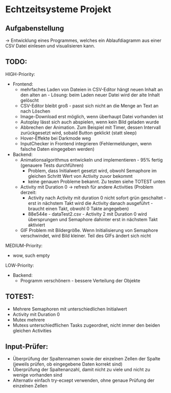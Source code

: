 # Echtzeitsysteme Projekt

## Aufgabenstellung
-> Entwicklung eines Programmes, welches ein Ablaufdiagramm aus einer CSV Datei einlesen und visualisieren kann.

## TODO:
HIGH-Priority:
* Frontend:
    * mehrfaches Laden von Dateien in CSV-Editor hängt neuen Inhalt an den alten an - Lösung: beim Laden neuer Datei wird der alte Inhalt gelöscht
    * CSV-Editor bleibt groß - passt sich nicht an die Menge an Text an nach Löschen
    * Image-Download erst möglich, wenn überhaupt Datei vorhanden ist
    * Autoplay lässt sich auch abspielen, wenn kein Bild geladen wurde
    * Abbrechen der Animation. Zum Beispiel mit Timer, dessen Intervall zurückgesetzt wird, sobald Button geklickt (statt sleep)
    * Hover-Effekte bei Darkmode weg
    * InputChecker in Frontend integrieren (Fehlermeldungen, wenn falsche Daten eingegeben werden)
* Backend:
    * Animationsalgorithmus entwickeln und implementieren - 95% fertig (genauere Tests durchführen)
        * Problem, dass Initialwert gesetzt wird, obwohl Semaphore im gleichen Schritt Wert von Activity zuvor bekommt
        * keine genauen Probleme bekannt. Zu testen siehe TOTEST unten
    * Activity mit Duration 0 -> refresh für andere Activities (Problem derzeit: 
        * Activity nach Activity mit duration 0 nicht sofort grün geschaltet - erst in nächstem Takt wird die Activity danach ausgeführt - braucht einen Takt, obwohl 0 Takte angegeben)
        * 88e544e - dataTest2.csv - Activity 2 mit Duration 0 wird übersprungen und Semaphore dahinter erst in nächstem Takt aktiviert
    * GIF Problem mit Bildergröße. Wenn Initialisierung von Semaphore verschwindet, wird Bild kleiner. Teil des GIFs ändert sich nicht

MEDIUM-Priority:
* wow, such empty

LOW-Priority:
* Backend:
    * Programm verschönern - bessere Verteilung der Objekte

## TOTEST:
* Mehrere Semaphoren mit unterschiedlichen Initialwert
* Activity mit Duration 0
* Mutex mehrere
* Mutexs unterschiedflichen Tasks zugeordnet, nicht immer den beiden gleichen Activities

## Input-Prüfer:
* Überprüfung der Spaltennamen sowie der einzelnen Zellen der Spalte (jeweils prüfen, ob eingegebene Daten korrekt sind)
* Überprüfung der Spaltenanzahl, damit nicht zu viele und nicht zu wenige vorhanden sind
* Alternativ einfach try-ecxept verwenden, ohne genaue Prüfung der einzelnen Zellen